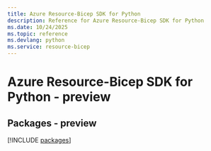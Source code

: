 ```yaml
---
title: Azure Resource-Bicep SDK for Python
description: Reference for Azure Resource-Bicep SDK for Python
ms.date: 10/24/2025
ms.topic: reference
ms.devlang: python
ms.service: resource-bicep
---
```

# Azure Resource-Bicep SDK for Python - preview
## Packages - preview
[!INCLUDE [packages](resource-bicep-index.md)]